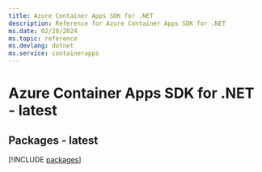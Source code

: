 ```yaml
---
title: Azure Container Apps SDK for .NET
description: Reference for Azure Container Apps SDK for .NET
ms.date: 02/20/2024
ms.topic: reference
ms.devlang: dotnet
ms.service: containerapps
---
```

# Azure Container Apps SDK for .NET - latest
## Packages - latest
[!INCLUDE [packages](container-apps-index.md)]